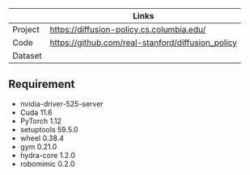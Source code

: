 |         | Links                                             |
| ------- | ------------------------------------------------- |
| Project | https://diffusion-policy.cs.columbia.edu/         |
| Code    | https://github.com/real-stanford/diffusion_policy |
| Dataset |                                                   |

## Requirement

- nvidia-driver-525-server
- Cuda 11.6
- PyTorch 1.12
- setuptools 59.5.0
- wheel 0.38.4
- gym 0.21.0
- hydra-core 1.2.0
- robomimic 0.2.0

